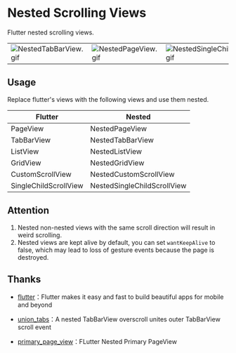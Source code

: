 # Nested Scrolling Views

Flutter nested scrolling views.

<table>
    <tbody>
    <tr>
        <td><img src="https://raw.githubusercontent.com/hgraceb/nested_scroll_views/0.0.3/media/NestedTabBarView.gif" alt="NestedTabBarView.gif"/></td>
        <td><img src="https://raw.githubusercontent.com/hgraceb/nested_scroll_views/0.0.3/media/NestedPageView.gif" alt="NestedPageView.gif"/></td>
        <td><img src="https://raw.githubusercontent.com/hgraceb/nested_scroll_views/0.0.3/media/NestedSingleChildScrollView.gif" alt="NestedSingleChildScrollView.gif"/></td>
    </tr>
    </tbody>
</table>

## Usage

Replace flutter's views with the following views and use them nested.

| Flutter               | Nested                      |
| --------------------- | --------------------------- |
| PageView              | NestedPageView              |
| TabBarView            | NestedTabBarView            |
| ListView              | NestedListView              |
| GridView              | NestedGridView              |
| CustomScrollView      | NestedCustomScrollView      |
| SingleChildScrollView | NestedSingleChildScrollView |

## Attention

1. Nested non-nested views with the same scroll direction will result in weird scrolling.
2. Nested views are kept alive by default, you can set `wantKeepAlive` to false, which may lead to loss of gesture events because the page is destroyed.

## Thanks

- [flutter](https://github.com/flutter/flutter)：Flutter makes it easy and fast to build beautiful apps for mobile and beyond

- [union_tabs](https://github.com/wilin52/union_tabs)：A nested TabBarView overscroll unites outer TabBarView scroll event
- [primary_page_view](https://gist.github.com/lwlizhe/558ee91b691a7d9e6873f16d9abccf78)：FLutter Nested Primary PageView